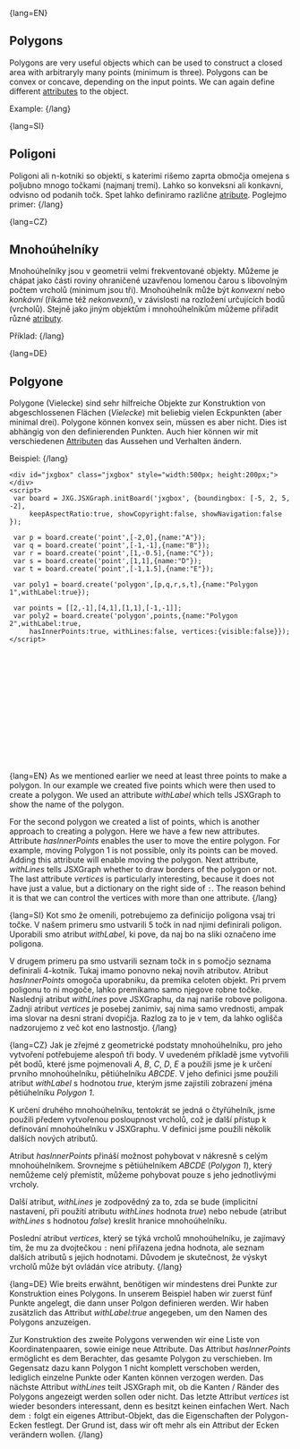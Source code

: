 {lang=EN}
## Polygons

Polygons are very useful objects which can be used to construct a closed area with arbitraryly many points (minimum is three).
Polygons can be convex or concave, depending on the input points. We can again define different [attributes](https://jsxgraph.org/docs/symbols/Polygon.html)
to the object.

Example:
{/lang}

{lang=SI}
## Poligoni

Poligoni ali n-kotniki so objekti, s katerimi rišemo zaprta območja omejena s poljubno mnogo točkami (najmanj tremi). Lahko so konveksni ali konkavni,
odvisno od podanih točk. Spet lahko definiramo različne [atribute](https://jsxgraph.org/docs/symbols/Polygon.html). Poglejmo primer:
{/lang}

{lang=CZ}
## Mnohoúhelníky

Mnohoúhelníky jsou v geometrii velmi frekventované objekty. Můžeme je chápat jako části roviny ohraničené uzavřenou
lomenou čarou s libovolným počtem vrcholů (minimum jsou tři). Mnohoúhelník může být *konvexní* nebo *konkávní* (říkáme též *nekonvexní*),
v závislosti na rozložení určujících bodů (vrcholů). Stejně jako jiným objektům i mnohoúhelníkům můžeme přiřadit různé
[atributy](https://jsxgraph.org/docs/symbols/Polygon.html).

Příklad:
{/lang}

{lang=DE}
## Polgyone

Polygone (Vielecke) sind sehr hilfreiche Objekte zur Konstruktion von abgeschlossenen
Flächen (*Vielecke*) mit beliebig vielen Eckpunkten (aber minimal drei).
Polygone können konvex sein, müssen es aber nicht. Dies ist abhängig von den definierenden Punkten.
Auch hier können wir mit verschiedenen [Attributen](https://jsxgraph.org/docs/symbols/Polygon.html)
das Aussehen und Verhalten ändern.

Beispiel:
{/lang}


```JS
<div id="jxgbox" class="jxgbox" style="width:500px; height:200px;"></div>
<script>
 var board = JXG.JSXGraph.initBoard('jxgbox', {boundingbox: [-5, 2, 5, -2],
     keepAspectRatio:true, showCopyright:false, showNavigation:false });

 var p = board.create('point',[-2,0],{name:"A"});
 var q = board.create('point',[-1,-1],{name:"B"});
 var r = board.create('point',[1,-0.5],{name:"C"});
 var s = board.create('point',[1,1],{name:"D"});
 var t = board.create('point',[-1,1.5],{name:"E"});

 var poly1 = board.create('polygon',[p,q,r,s,t],{name:"Polygon 1",withLabel:true});

 var points = [[2,-1],[4,1],[1,1],[-1,-1]];
 var poly2 = board.create('polygon',points,{name:"Polygon 2",withLabel:true,
     hasInnerPoints:true, withLines:false, vertices:{visible:false}});
</script>
```

<div id="jxgbox" class="jxgbox" style="width:500px; height:200px;"></div>
<script>
 var board = JXG.JSXGraph.initBoard('jxgbox', {boundingbox: [-5, 2, 5, -2],keepAspectRatio:true, showCopyright:false, showNavigation:false });
 var p = board.create('point',[-2,0],{name:"A"});
 var q = board.create('point',[-1,-1],{name:"B"});
 var r = board.create('point',[1,-0.5],{name:"C"});
 var s = board.create('point',[1,1],{name:"D"});
 var t = board.create('point',[-1,1.5],{name:"E"});
 var poly1 = board.create('polygon',[p,q,r,s,t],{name:"Polygon 1",withLabel:true});
 var points = [[2,-1],[4,1],[1,1],[-1,-1]];
 var poly2 = board.create('polygon',points,{name:"Polygon 2",withLabel:true,hasInnerPoints:true, withLines:false, vertices:{visible:false}});
</script>

{lang=EN}
As we mentioned earlier we need at least three points to make a polygon. In our example we created five points which were then used
to create a polygon. We used an attribute _withLabel_ which tells JSXGraph to show the name of the polygon.

For the second polygon we created a list of points, which is another approach to creating a polygon. Here we have a few new
attributes. Attribute _hasInnerPoints_ enables the user to move the entire polygon. For example, moving Polygon 1 is not possible,
only its points can be moved. Adding this attribute will enable moving the polygon.
Next attribute, _withLines_ tells JSXGraph whether to draw borders of the polygon or not. The last attribute _vertices_ is
particularly interesting, because it does not have just a value, but a dictionary on the right side of `:`. The reason behind it
is that we can control the vertices with more than one attribute.
{/lang}

{lang=SI}
Kot smo že omenili, potrebujemo za definicijo poligona vsaj tri točke. V našem primeru smo ustvarili 5 točk in nad njimi definirali poligon. Uporabili smo 
atribut _withLabel_, ki pove, da naj bo na sliki označeno ime poligona. 

V drugem primeru pa smo ustvarili seznam točk in s pomočjo seznama definirali 4-kotnik. Tukaj imamo ponovno nekaj novih atributov.
Atribut _hasInnerPoints_ omogoča uporabniku, da premika celoten objekt. Pri prvem poligonu to ni mogoče, lahko premikamo samo njegove robne točke. 
Naslednji atribut _withLines_ pove JSXGraphu, da naj nariše robove poligona. Zadnji atribut _vertices_ je posebej zanimiv, saj nima samo vrednosti,
ampak ima slovar na desni strani dvopičja. Razlog za to je v tem, da lahko oglišča nadzorujemo z več kot eno lastnostjo. 
{/lang}

{lang=CZ}
Jak je zřejmé z geometrické podstaty mnohoúhelníku, pro jeho vytvoření potřebujeme alespoň tři body.
V uvedeném příkladě jsme vytvořili pět bodů, které jsme pojmenovali *A*, *B*, *C*, *D*, *E* a použili jsme je
k určení prvního mnohoúhelníku, pětiúhelníku *ABCDE*. V jeho definici jsme použili atribut _withLabel_ s hodnotou _true_, kterým
jsme zajistili zobrazení jména pětiúhelníku *Polygon 1*.

K určení druhého mnohoúhelníku, tentokrát se jedná o čtyřúhelník, jsme použili předem vytvořenou posloupnost vrcholů, což je
další přístup k definování mnohoúhelníku v JSXGraphu. V definici jsme použili několik dalších nových atributů.

Atribut _hasInnerPoints_ přináší možnost pohybovat v nákresně s celým mnohoúhelníkem. Srovnejme s pětiúhelníkem *ABCDE* (*Polygon 1*),
který nemůžeme celý přemístit, můžeme pohybovat pouze s jeho jednotlivými vrcholy.

Další atribut, _withLines_ je zodpovědný za to, zda se bude (implicitní nastavení, při použití atributu _withLines_ hodnota *true*)
nebo nebude (atribut _withLines_ s hodnotou *false*) kreslit hranice mnohoúhelníku.

Poslední atribut _vertices_, který se týká vrcholů mnohoúhelníku, je zajímavý tím, že mu za dvojtečkou `:` není přiřazena
jedna hodnota, ale seznam dalších atributů s jejich hodnotami. Důvodem je skutečnost, že výskyt vrcholů může být ovládán více atributy.
{/lang}

{lang=DE}
Wie breits erwähnt, benötigen wir mindestens drei Punkte zur Konstruktion eines Polygons.
In unserem Beispiel haben wir zuerst fünf Punkte angelegt, die dann unser Polgon definieren werden.
Wir haben zusätzlich das Attribut _withLabel:true_ angegeben, um den Namen des Polygons anzuzeigen.

Zur Konstruktion des zweite Polygons verwenden wir eine Liste von Koordinatenpaaren, sowie einige neue Attribute.
Das Attribut _hasInnerPoints_ ermöglicht es dem Berachter, das gesamte Polygon zu verschieben.
Im Gegensatz dazu kann Polygon 1 nicht komplett verschoben werden, lediglich einzelne Punkte oder Kanten
können verzogen werden.
Das nächste Attribut _withLines_ teilt JSXGraph mit, ob die Kanten / Ränder des Polygons angezeigt werden sollen oder nicht.
Das letzte Attribut _vertices_ ist wieder besonders interessant, denn es besitzt keinen einfachen Wert.
Nach dem `:` folgt
ein eigenes Attribut-Objekt, das die Eigenschaften der Polygon-Ecken festlegt. Der Grund ist, dass wir oft mehr als ein Attribut der Ecken verändern wollen.
{/lang}
